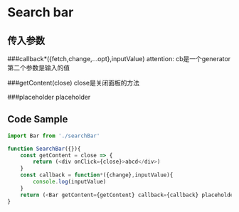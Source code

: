 # Search bar

## 传入参数
###callback*({fetch,change,...opt},inputValue)
attention: cb是一个generator  
第二个参数是输入的值

###getContent(close)
close是关闭面板的方法

###placeholder
placeholder
## Code Sample
```javascript
import Bar from './searchBar'

function SearchBar({}){
    const getContent = close => {
        return (<div onClick={close}>abcd</div>)
    }
    const callback = function*({change},inputValue){
        console.log(inputValue) 
    }
    return (<Bar getContent={getContent} callback={callback} placeholder={"请输入关键字搜索作者"}/>)
}

```
